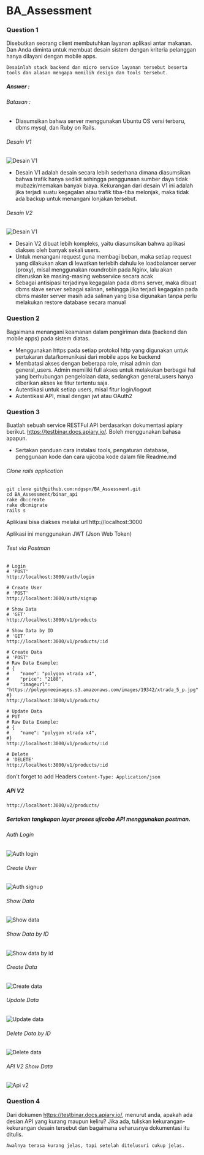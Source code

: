 # BA_Assessment

### Question 1
Disebutkan seorang client membutuhkan layanan aplikasi antar makanan. Dan Anda diminta untuk membuat desain sistem dengan kriteria pelanggan hanya dilayani dengan mobile apps.
```
Desainlah stack backend dan micro service layanan tersebut beserta tools dan alasan mengapa memilih design dan tools tersebut.
```
##### Answer :

###### Batasan :
- Diasumsikan bahwa server menggunakan Ubuntu OS versi terbaru, dbms mysql, dan Ruby on Rails.

###### Desain V1
![Desain V1](https://github.com/ndgspn/BA_Assessment/blob/master/diagram/desain%20v1.png)

- Desain V1 adalah desain secara lebih sederhana dimana diasumsikan bahwa trafik hanya sedikit sehingga penggunaan sumber daya tidak mubazir/memakan banyak biaya. Kekurangan dari desain V1 ini adalah jika terjadi suatu kegagalan atau trafik tiba-tiba melonjak, maka tidak ada backup untuk menangani lonjakan tersebut.


###### Desain V2
![Desain V1](https://github.com/ndgspn/BA_Assessment/blob/master/diagram/desain_v2.png)

- Desain V2 dibuat lebih kompleks, yaitu diasumsikan bahwa aplikasi diakses oleh banyak sekali users.
- Untuk menangani request guna membagi beban, maka setiap request yang dilakukan akan di lewatkan terlebih dahulu ke loadbalancer server (proxy), misal menggunakan roundrobin pada Nginx, lalu akan diteruskan ke masing-masing webservice secara acak
- Sebagai antisipasi terjadinya kegagalan pada dbms server, maka dibuat dbms slave server sebagai salinan, sehingga jika terjadi kegagalan pada dbms master server masih ada salinan yang bisa digunakan tanpa perlu melakukan restore database secara manual


### Question 2
Bagaimana menangani keamanan dalam pengiriman data (backend dan mobile apps) pada sistem diatas.
- Menggunakan https pada setiap protokol http yang digunakan untuk pertukaran data/komunikasi dari mobile apps ke backend
- Membatasi akses dengan beberapa role, misal admin dan general_users. Admin memiliki full akses untuk melakukan berbagai hal yang berhubungan pengelolaan data, sedangkan general_users hanya diberikan akses ke fitur tertentu saja.
- Autentikasi untuk setiap users, misal fitur login/logout
- Autentikasi API, misal dengan jwt atau OAuth2

### Question 3
Buatlah sebuah service RESTFul API berdasarkan dokumentasi apiary berikut.
https://testbinar.docs.apiary.io/. Boleh menggunakan bahasa apapun.
- Sertakan panduan cara instalasi tools, pengaturan database, penggunaan kode dan cara ujicoba kode dalam file Readme.md

###### Clone rails application
```
git clone git@github.com:ndgspn/BA_Assessment.git
cd BA_Assessment/binar_api
rake db:create
rake db:migrate
rails s
```
Aplikiasi bisa diakses melalui url http://localhost:3000

Aplikasi ini menggunakan JWT (Json Web Token)

###### Test via Postman
```
# Login
# 'POST'
http://localhost:3000/auth/login

# Create User
# 'POST'
http://localhost:3000/auth/signup

# Show Data
# 'GET'
http://localhost:3000/v1/products

# Show Data by ID
# 'GET' 
http://localhost:3000/v1/products/:id

# Create Data
# 'POST'
# Raw Data Example:
# {
#    "name": "polygon xtrada x4",
#    "price": "2180",
#    "imageurl": "https://polygoneeimages.s3.amazonaws.com/images/19342/xtrada_5_p.jpg"
#}
http://localhost:3000/v1/products/

# Update Data
# PUT
# Raw Data Example:
# {
#    "name": "polygon xtrada x4",
#}
http://localhost:3000/v1/products/:id

# Delete
# 'DELETE'
http://localhost:3000/v1/products/:id

```

don't forget to add Headers `Content-Type: Application/json`

##### API V2
```
http://localhost:3000/v2/products/
```


##### Sertakan tangkapan layar proses ujicoba API menggunakan postman.
###### Auth Login
![Auth login](https://github.com/ndgspn/BA_Assessment/blob/master/images/auth_login.png)

###### Create User
![Auth signup](https://github.com/ndgspn/BA_Assessment/blob/master/images/auth_signup.png)

###### Show Data
![Show data](https://github.com/ndgspn/BA_Assessment/blob/master/images/show_all_products.png)

###### Show Data by ID
![Show data by id](https://github.com/ndgspn/BA_Assessment/blob/master/images/show_data_by_id.png)

###### Create Data
![Create data](https://github.com/ndgspn/BA_Assessment/blob/master/images/create.png)

###### Update Data
![Update data](https://github.com/ndgspn/BA_Assessment/blob/master/images/update.png)

###### Delete Data by ID
![Delete data](https://github.com/ndgspn/BA_Assessment/blob/master/images/delete.png)

###### API V2 Show Data
![Api v2](https://github.com/ndgspn/BA_Assessment/blob/master/images/products_v2.png)

### Question 4 
Dari dokumen https://testbinar.docs.apiary.io/, menurut anda, apakah ada desian API yang kurang maupun keliru? Jika ada, tuliskan kekurangan-kekurangan desain tersebut dan bagaimana seharusnya dokumentasi itu ditulis.
```
Awalnya terasa kurang jelas, tapi setelah ditelusuri cukup jelas. 
```
